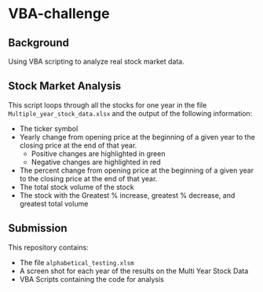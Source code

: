 # VBA-challenge
## Background
Using VBA scripting to analyze real stock market data. 

## Stock Market Analysis
This script loops through all the stocks for one year in the file `Multiple_year_stock_data.xlsx` and the output of the following information:
- The ticker symbol
- Yearly change from opening price at the beginning of a given year to the closing price at the end of that year.
  - Positive changes are highlighted in green
  - Negative changes are highlighted in red
- The percent change from opening price at the beginning of a given year to the closing price at the end of that year.
- The total stock volume of the stock
- The stock with the Greatest % increase, greatest % decrease, and greatest total volume

## Submission
This repository contains:
- The file `alphabetical_testing.xlsm`
- A screen shot for each year of the results on the Multi Year Stock Data
- VBA Scripts containing the code for analysis
